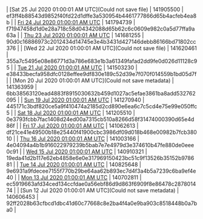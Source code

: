 | [Sat 25 Jul 2020 01:00:01 AM UTC](Could not save file) | 141905500 | ef3ff4b88543d9852f40fd22d1dffe3a530954b4461777866d65b4acfeb4ea8b | 
| [Fri 24 Jul 2020 01:00:01 AM UTC]() | 141794739 | f71947458d1d0e28a718c58d04342088d65b62c6c0609e982c0a5d77ffa9a63a | 
| [Thu 23 Jul 2020 01:00:01 AM UTC]() | 141681255 | 90d0c16886973c2012434d14745e3e4b3431d427146debb86166bd71802cc376 | 
| [Wed 22 Jul 2020 01:00:01 AM UTC](Could not save file) | 141620461 | 355a7c5495e08e86771d3a786e683e1b3a61349fafad2dd9fe0d026d11128c95 | 
| [Tue 21 Jul 2020 01:00:01 AM UTC]() | 141503230 | e38433becfa958dfc0128effee9df830e189c52d39e7f070f014559b1bd05d7f | 
| [Mon 20 Jul 2020 01:00:01 AM UTC](Could not save metadata) | 141363959 | 6bb38563120ead4883f8915030632b459d1027ac5efae3861ba8add532762095 | 
| [Sun 19 Jul 2020 01:00:01 AM UTC]() | 141270940 | 445171c3bdf820ce5a9f410474a2185d2cd890e6ea6c7c5cd4e75e99e050ffc5 | 
| [Sat 18 Jul 2020 01:00:01 AM UTC]() | 141205510 | 0e3793fcbb7fac1408d24ed00a7315cb510a8266d58f31474000390d65e4d86f | 
| [Fri 17 Jul 2020 01:00:01 AM UTC](https://transfer.sh/12XWQB/trcninja-dbdump-20200717010001.tar.bz2) | 141062613 | df21ce41e49500b18e25440f41900cbc3986df09d018b468e00982b7fcb38010 | 
| [Thu 16 Jul 2020 01:00:01 AM UTC]() | 141003166 | 4e04094a4b1b916022979239b5bab7e7e4979d3e374610b47fe880de0eee0c91 | 
| [Wed 15 Jul 2020 01:00:01 AM UTC]() | 140910321 | 19eda41d2b117e62eb4858e6e0e317969150423bc51c9f13526b35152b978681 | 
| [Tue 14 Jul 2020 01:00:01 AM UTC]() | 140825648 | 9e6931a9fdecee7155f770b29be64aa62b893ec7d4f3a4b5a7239c6ba9ef4e40 | 
| [Mon 13 Jul 2020 01:00:01 AM UTC]() | 140702811 | ec5919663afd34ced134ccfdae0a56ebf86d9d863f6909f8e86478c287801474 | 
| [Sun 12 Jul 2020 01:00:01 AM UTC](Could not save metadata) | 140606453 | 92ff2028b63cfbcd1dbc41d60c77668c8e2ba4f4a0e9ba903c8518448b0a7ba0 | 
